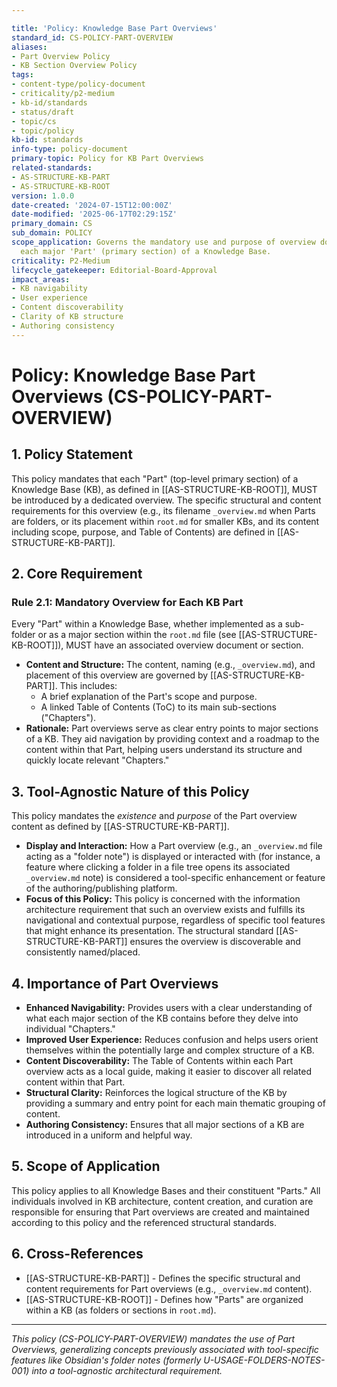 ```yaml
---

title: 'Policy: Knowledge Base Part Overviews'
standard_id: CS-POLICY-PART-OVERVIEW
aliases:
- Part Overview Policy
- KB Section Overview Policy
tags:
- content-type/policy-document
- criticality/p2-medium
- kb-id/standards
- status/draft
- topic/cs
- topic/policy
kb-id: standards
info-type: policy-document
primary-topic: Policy for KB Part Overviews
related-standards:
- AS-STRUCTURE-KB-PART
- AS-STRUCTURE-KB-ROOT
version: 1.0.0
date-created: '2024-07-15T12:00:00Z'
date-modified: '2025-06-17T02:29:15Z'
primary_domain: CS
sub_domain: POLICY
scope_application: Governs the mandatory use and purpose of overview documents for
  each major 'Part' (primary section) of a Knowledge Base.
criticality: P2-Medium
lifecycle_gatekeeper: Editorial-Board-Approval
impact_areas:
- KB navigability
- User experience
- Content discoverability
- Clarity of KB structure
- Authoring consistency
---
```

# Policy: Knowledge Base Part Overviews (CS-POLICY-PART-OVERVIEW)

## 1. Policy Statement

This policy mandates that each "Part" (top-level primary section) of a Knowledge Base (KB), as defined in [[AS-STRUCTURE-KB-ROOT]], MUST be introduced by a dedicated overview. The specific structural and content requirements for this overview (e.g., its filename `_overview.md` when Parts are folders, or its placement within `root.md` for smaller KBs, and its content including scope, purpose, and Table of Contents) are defined in [[AS-STRUCTURE-KB-PART]].

## 2. Core Requirement

### Rule 2.1: Mandatory Overview for Each KB Part
Every "Part" within a Knowledge Base, whether implemented as a sub-folder or as a major section within the `root.md` file (see [[AS-STRUCTURE-KB-ROOT]]), MUST have an associated overview document or section.
*   **Content and Structure:** The content, naming (e.g., `_overview.md`), and placement of this overview are governed by [[AS-STRUCTURE-KB-PART]]. This includes:
    *   A brief explanation of the Part's scope and purpose.
    *   A linked Table of Contents (ToC) to its main sub-sections ("Chapters").
*   **Rationale:** Part overviews serve as clear entry points to major sections of a KB. They aid navigation by providing context and a roadmap to the content within that Part, helping users understand its structure and quickly locate relevant "Chapters."

## 3. Tool-Agnostic Nature of this Policy

This policy mandates the *existence* and *purpose* of the Part overview content as defined by [[AS-STRUCTURE-KB-PART]].
*   **Display and Interaction:** How a Part overview (e.g., an `_overview.md` file acting as a "folder note") is displayed or interacted with (for instance, a feature where clicking a folder in a file tree opens its associated `_overview.md` note) is considered a tool-specific enhancement or feature of the authoring/publishing platform.
*   **Focus of this Policy:** This policy is concerned with the information architecture requirement that such an overview exists and fulfills its navigational and contextual purpose, regardless of specific tool features that might enhance its presentation. The structural standard [[AS-STRUCTURE-KB-PART]] ensures the overview is discoverable and consistently named/placed.

## 4. Importance of Part Overviews

*   **Enhanced Navigability:** Provides users with a clear understanding of what each major section of the KB contains before they delve into individual "Chapters."
*   **Improved User Experience:** Reduces confusion and helps users orient themselves within the potentially large and complex structure of a KB.
*   **Content Discoverability:** The Table of Contents within each Part overview acts as a local guide, making it easier to discover all related content within that Part.
*   **Structural Clarity:** Reinforces the logical structure of the KB by providing a summary and entry point for each main thematic grouping of content.
*   **Authoring Consistency:** Ensures that all major sections of a KB are introduced in a uniform and helpful way.

## 5. Scope of Application

This policy applies to all Knowledge Bases and their constituent "Parts." All individuals involved in KB architecture, content creation, and curation are responsible for ensuring that Part overviews are created and maintained according to this policy and the referenced structural standards.

## 6. Cross-References
- [[AS-STRUCTURE-KB-PART]] - Defines the specific structural and content requirements for Part overviews (e.g., `_overview.md` content).
- [[AS-STRUCTURE-KB-ROOT]] - Defines how "Parts" are organized within a KB (as folders or sections in `root.md`).

---
*This policy (CS-POLICY-PART-OVERVIEW) mandates the use of Part Overviews, generalizing concepts previously associated with tool-specific features like Obsidian's folder notes (formerly U-USAGE-FOLDERS-NOTES-001) into a tool-agnostic architectural requirement.*
